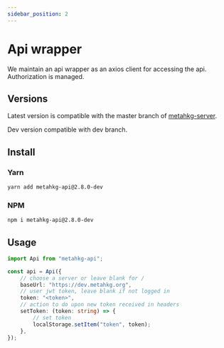 ```yaml
---
sidebar_position: 2
---
```


# Api wrapper

We maintain an api wrapper as an axios client for accessing the api.
Authorization is managed.

## Versions

Latest version is compatible with the master branch of [metahkg-server](https://gitlab.com/metahkg/metahkg-server).

Dev version compatible with dev branch.

## Install

### Yarn

```bash
yarn add metahkg-api@2.8.0-dev
```

### NPM

```bash
npm i metahkg-api@2.8.0-dev
```

## Usage

```typescript
import Api from "metahkg-api";

const api = Api({
    // choose a server or leave blank for /
    baseUrl: "https://dev.metahkg.org",
    // user jwt token, leave blank if not logged in
    token: "<token>",
    // action to do upon new token received in headers
    setToken: (token: string) => {
        // set token
        localStorage.setItem("token", token);
    },
});
```
